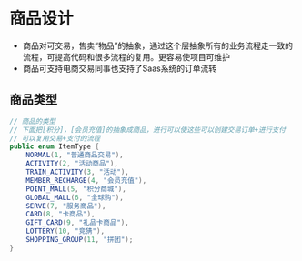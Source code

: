 # 商品设计

- 商品对可交易，售卖“物品”的抽象，通过这个层抽象所有的业务流程走一致的流程，可提高代码和很多流程的复用。更容易使项目可维护
- 商品可支持电商交易同事也支持了Saas系统的订单流转


## 商品类型

```java
// 商品的类型
// 下面把[积分]，[会员充值]的抽象成商品，进行可以使这些可以创建交易订单+进行支付
// 可以复用交易+支付的流程
public enum ItemType {
    NORMAL(1, "普通商品交易"),
    ACTIVITY(2, "活动商品"),
    TRAIN_ACTIVITY(3, "活动"),
    MEMBER_RECHARGE(4, "会员充值"),
    POINT_MALL(5, "积分商城"),
    GLOBAL_MALL(6, "全球购"),
    SERVE(7, "服务商品"),
    CARD(8, "卡商品"),
    GIFT_CARD(9, "礼品卡商品"),
    LOTTERY(10, "竞猜"),
    SHOPPING_GROUP(11, "拼团");
}
```